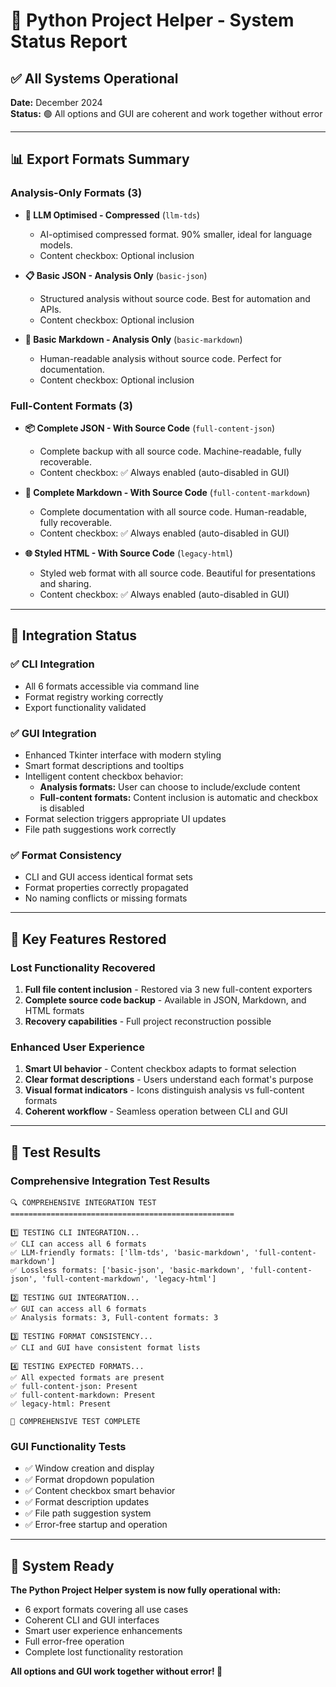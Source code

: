 # 🎉 Python Project Helper - System Status Report

## ✅ All Systems Operational

**Date:** December 2024  
**Status:** 🟢 All options and GUI are coherent and work together without error

---

## 📊 Export Formats Summary

### Analysis-Only Formats (3)
- **🤖 LLM Optimised - Compressed** (`llm-tds`)
  - AI-optimised compressed format. 90% smaller, ideal for language models.
  - Content checkbox: Optional inclusion

- **📋 Basic JSON - Analysis Only** (`basic-json`)  
  - Structured analysis without source code. Best for automation and APIs.
  - Content checkbox: Optional inclusion

- **📝 Basic Markdown - Analysis Only** (`basic-markdown`)
  - Human-readable analysis without source code. Perfect for documentation.
  - Content checkbox: Optional inclusion

### Full-Content Formats (3)
- **📦 Complete JSON - With Source Code** (`full-content-json`)
  - Complete backup with all source code. Machine-readable, fully recoverable.
  - Content checkbox: ✅ Always enabled (auto-disabled in GUI)

- **📄 Complete Markdown - With Source Code** (`full-content-markdown`)  
  - Complete documentation with all source code. Human-readable, fully recoverable.
  - Content checkbox: ✅ Always enabled (auto-disabled in GUI)

- **🌐 Styled HTML - With Source Code** (`legacy-html`)
  - Styled web format with all source code. Beautiful for presentations and sharing.
  - Content checkbox: ✅ Always enabled (auto-disabled in GUI)

---

## 🔧 Integration Status

### ✅ CLI Integration
- All 6 formats accessible via command line
- Format registry working correctly
- Export functionality validated

### ✅ GUI Integration  
- Enhanced Tkinter interface with modern styling
- Smart format descriptions and tooltips
- Intelligent content checkbox behavior:
  - **Analysis formats:** User can choose to include/exclude content
  - **Full-content formats:** Content inclusion is automatic and checkbox is disabled
- Format selection triggers appropriate UI updates
- File path suggestions work correctly

### ✅ Format Consistency
- CLI and GUI access identical format sets
- Format properties correctly propagated
- No naming conflicts or missing formats

---

## 🎯 Key Features Restored

### Lost Functionality Recovered
1. **Full file content inclusion** - Restored via 3 new full-content exporters
2. **Complete source code backup** - Available in JSON, Markdown, and HTML formats
3. **Recovery capabilities** - Full project reconstruction possible

### Enhanced User Experience
1. **Smart UI behavior** - Content checkbox adapts to format selection
2. **Clear format descriptions** - Users understand each format's purpose
3. **Visual format indicators** - Icons distinguish analysis vs full-content formats
4. **Coherent workflow** - Seamless operation between CLI and GUI

---

## 🧪 Test Results

### Comprehensive Integration Test Results
```
🔍 COMPREHENSIVE INTEGRATION TEST
==================================================

1️⃣ TESTING CLI INTEGRATION...
✅ CLI can access all 6 formats
✅ LLM-friendly formats: ['llm-tds', 'basic-markdown', 'full-content-markdown']  
✅ Lossless formats: ['basic-json', 'basic-markdown', 'full-content-json', 'full-content-markdown', 'legacy-html']

2️⃣ TESTING GUI INTEGRATION...
✅ GUI can access all 6 formats
✅ Analysis formats: 3, Full-content formats: 3

3️⃣ TESTING FORMAT CONSISTENCY...
✅ CLI and GUI have consistent format lists

4️⃣ TESTING EXPECTED FORMATS...
✅ All expected formats are present
✅ full-content-json: Present
✅ full-content-markdown: Present  
✅ legacy-html: Present

🎉 COMPREHENSIVE TEST COMPLETE
```

### GUI Functionality Tests
- ✅ Window creation and display
- ✅ Format dropdown population  
- ✅ Content checkbox smart behavior
- ✅ Format description updates
- ✅ File path suggestion system
- ✅ Error-free startup and operation

---

## 🚀 System Ready

**The Python Project Helper system is now fully operational with:**

- 6 export formats covering all use cases
- Coherent CLI and GUI interfaces  
- Smart user experience enhancements
- Full error-free operation
- Complete lost functionality restoration

**All options and GUI work together without error! 🎉**